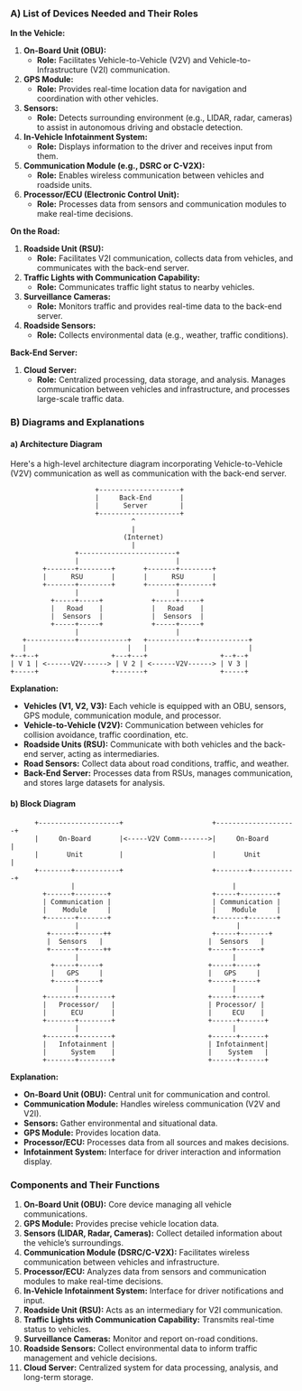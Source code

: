 ### A) List of Devices Needed and Their Roles

**In the Vehicle:**
1. **On-Board Unit (OBU):**
   - **Role:** Facilitates Vehicle-to-Vehicle (V2V) and Vehicle-to-Infrastructure (V2I) communication.
2. **GPS Module:**
   - **Role:** Provides real-time location data for navigation and coordination with other vehicles.
3. **Sensors:**
   - **Role:** Detects surrounding environment (e.g., LIDAR, radar, cameras) to assist in autonomous driving and obstacle detection.
4. **In-Vehicle Infotainment System:**
   - **Role:** Displays information to the driver and receives input from them.
5. **Communication Module (e.g., DSRC or C-V2X):**
   - **Role:** Enables wireless communication between vehicles and roadside units.
6. **Processor/ECU (Electronic Control Unit):**
   - **Role:** Processes data from sensors and communication modules to make real-time decisions.

**On the Road:**
1. **Roadside Unit (RSU):**
   - **Role:** Facilitates V2I communication, collects data from vehicles, and communicates with the back-end server.
2. **Traffic Lights with Communication Capability:**
   - **Role:** Communicates traffic light status to nearby vehicles.
3. **Surveillance Cameras:**
   - **Role:** Monitors traffic and provides real-time data to the back-end server.
4. **Roadside Sensors:**
   - **Role:** Collects environmental data (e.g., weather, traffic conditions).

**Back-End Server:**
1. **Cloud Server:**
   - **Role:** Centralized processing, data storage, and analysis. Manages communication between vehicles and infrastructure, and processes large-scale traffic data.

### B) Diagrams and Explanations

#### a) Architecture Diagram
Here's a high-level architecture diagram incorporating Vehicle-to-Vehicle (V2V) communication as well as communication with the back-end server.

```
                     +--------------------+
                     |     Back-End       |
                     |      Server        |
                     +--------------------+
                              ^
                              |
                            (Internet)
                              |
                +------------------------+
                |                        |
        +-------+--------+       +-------+--------+
        |      RSU       |       |      RSU       |
        +-------+--------+       +-------+--------+
                |                        |
          +-----+-----+            +-----+-----+
          |   Road    |            |   Road    |
          |  Sensors  |            |  Sensors  |
          +-----+-----+            +-----+-----+
                |                        |
   +------------+------------+   +------------+------------+
   |                         |   |                         |
+--+--+                  +---+---+                  +--+--+
| V 1 | <------V2V------> | V 2 | <------V2V------> | V 3 |
+-----+                  +-------+                  +-----+
```

**Explanation:**
- **Vehicles (V1, V2, V3):** Each vehicle is equipped with an OBU, sensors, GPS module, communication module, and processor.
- **Vehicle-to-Vehicle (V2V):** Communication between vehicles for collision avoidance, traffic coordination, etc.
- **Roadside Units (RSU):** Communicate with both vehicles and the back-end server, acting as intermediaries.
- **Road Sensors:** Collect data about road conditions, traffic, and weather.
- **Back-End Server:** Processes data from RSUs, manages communication, and stores large datasets for analysis.

#### b) Block Diagram

```
      +--------------------+                      +--------------------+
      |     On-Board       |<-----V2V Comm------->|     On-Board       |
      |       Unit         |                      |       Unit         |
      +--------+-----------+                      +--------+-----------+
               |                                       |
        +------+--------+                         +-----+---------+
        | Communication |                         | Communication |
        |    Module     |                         |    Module     |
        +-------+-------+                         +-------+-------+
                |                                       |
         +------+------++                         +-----+-------+
         |  Sensors   |                          |  Sensors   |
         +------+------++                        +-----+------+
                |                                      |
          +-----+-----+                          +-----+-----+
          |   GPS     |                          |   GPS     |
          +-----+-----+                          +-----+-----+
                |                                      |
        +-------+--------+                       +-----+------+
        |   Processor/   |                       | Processor/ |
        |      ECU       |                       |     ECU    |
        +-------+--------+                       +------+------+
                |                                      |
        +-------+--------+                       +------+------+
        |   Infotainment |                       | Infotainment|
        |      System    |                       |    System   |
        +-------+--------+                       +------+------+
```

**Explanation:**
- **On-Board Unit (OBU):** Central unit for communication and control.
- **Communication Module:** Handles wireless communication (V2V and V2I).
- **Sensors:** Gather environmental and situational data.
- **GPS Module:** Provides location data.
- **Processor/ECU:** Processes data from all sources and makes decisions.
- **Infotainment System:** Interface for driver interaction and information display.

### Components and Their Functions

1. **On-Board Unit (OBU):** Core device managing all vehicle communications.
2. **GPS Module:** Provides precise vehicle location data.
3. **Sensors (LIDAR, Radar, Cameras):** Collect detailed information about the vehicle’s surroundings.
4. **Communication Module (DSRC/C-V2X):** Facilitates wireless communication between vehicles and infrastructure.
5. **Processor/ECU:** Analyzes data from sensors and communication modules to make real-time decisions.
6. **In-Vehicle Infotainment System:** Interface for driver notifications and input.
7. **Roadside Unit (RSU):** Acts as an intermediary for V2I communication.
8. **Traffic Lights with Communication Capability:** Transmits real-time status to vehicles.
9. **Surveillance Cameras:** Monitor and report on-road conditions.
10. **Roadside Sensors:** Collect environmental data to inform traffic management and vehicle decisions.
11. **Cloud Server:** Centralized system for data processing, analysis, and long-term storage.
